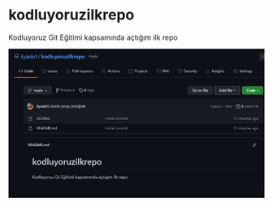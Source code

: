 # kodluyoruzilkrepo
Kodluyoruz Git Eğitimi kapsamında açtığım ilk repo

![Proje Fotoğrafım](https://github.com/ilyaskrt/kodluyoruzilkrepo/blob/main/Ads%C4%B1z.jpg)
